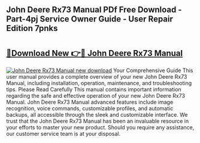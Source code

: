 ## John Deere Rx73 Manual PDf Free Download - Part-4pj Service Owner Guide - User Repair Edition 7pnks

# <h2><a href="http://bc9708.oget.top/?id=John+Deere+Rx73+Manual">🔗Download New 👉🔴 John Deere Rx73 Manual</a></h2>

[![John Deere Rx73 Manual new download](https://i.imgur.com/5g1atiW.png)](http://bc9708.oget.top/?id=John+Deere+Rx73+Manual)
Your Comprehensive Guide This user manual provides a complete overview of your new John Deere Rx73 Manual, including installation, operation, maintenance, and troubleshooting tips. Please Read Carefully This manual contains important information regarding the safe and effective operation of your new John Deere Rx73 Manual. John Deere Rx73 Manual advanced features include image recognition, voice commands, customizable profiles, and automatic backups, all accessible through the sleek and customizable interface. We trust that the John Deere Rx73 Manual has been an invaluable resource in your efforts to master your new product. Should you require any assistance, our customer service team is at your disposal.
